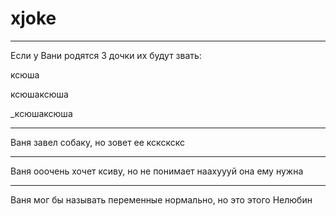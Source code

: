 # xjoke

---
Если у Вани родятся 3 дочки их будут звать:

ксюша

ксюшаксюша

_ксюшаксюша

---
Ваня завел собаку, но зовет ее кскскскс

---
Ваня ооочень хочет ксиву, но не понимает наахуууй она ему нужна

---
Ваня мог бы называть переменные нормально, но это этого Нелюбин
